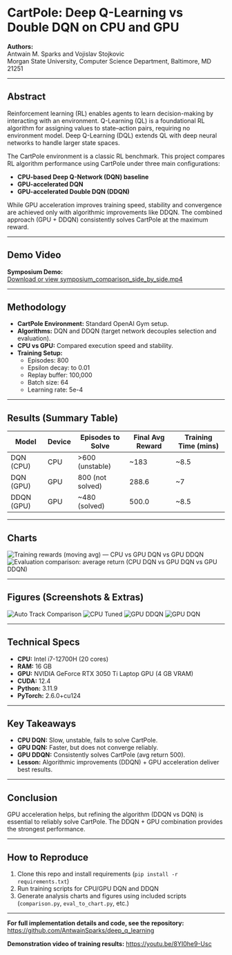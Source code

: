 # CartPole: Deep Q-Learning vs Double DQN on CPU and GPU

**Authors:**  
Antwain M. Sparks and Vojislav Stojkovic  
Morgan State University, Computer Science Department, Baltimore, MD 21251

---

## Abstract

Reinforcement learning (RL) enables agents to learn decision-making by interacting with an environment. Q-Learning (QL) is a foundational RL algorithm for assigning values to state–action pairs, requiring no environment model. Deep Q-Learning (DQL) extends QL with deep neural networks to handle larger state spaces.

The CartPole environment is a classic RL benchmark. This project compares RL algorithm performance using CartPole under three main configurations:
- **CPU-based Deep Q-Network (DQN) baseline**
- **GPU-accelerated DQN**
- **GPU-accelerated Double DQN (DDQN)**

While GPU acceleration improves training speed, stability and convergence are achieved only with algorithmic improvements like DDQN. The combined approach (GPU + DDQN) consistently solves CartPole at the maximum reward.

---

## Demo Video

**Symposium Demo:**  
[Download or view symposium_comparison_side_by_side.mp4](./symposium_comparison_side_by_side.mp4)

---

## Methodology

- **CartPole Environment:** Standard OpenAI Gym setup.
- **Algorithms:** DQN and DDQN (target network decouples selection and evaluation).
- **CPU vs GPU:** Compared execution speed and stability.
- **Training Setup:**
  - Episodes: 800
  - Epsilon decay: to 0.01
  - Replay buffer: 100,000
  - Batch size: 64
  - Learning rate: 5e-4

---

## Results (Summary Table)

| Model         | Device | Episodes to Solve | Final Avg Reward | Training Time (mins) |
|---------------|--------|-------------------|------------------|----------------------|
| DQN (CPU)     | CPU    | >600 (unstable)   | ~183             | ~8.5                 |
| DQN (GPU)     | GPU    | 800 (not solved)  | 288.6            | ~7                   |
| DDQN (GPU)    | GPU    | ~480 (solved)     | 500.0            | ~8.5                 |

---

## Charts

![Training rewards (moving avg) — CPU vs GPU DQN vs GPU DDQN](comparison.png)
![Evaluation comparison: average return (CPU DQN vs GPU DQN vs GPU DDQN)](eval_comparison.png)

---

## Figures (Screenshots & Extras)

![Auto Track Comparison](auto_track_comparison.png)
![CPU Tuned](cpu_tuned.png)
![GPU DDQN](gpu_ddqn.png)
![GPU DQN](gpu_dqn.png)

---

## Technical Specs

- **CPU:** Intel i7-12700H (20 cores)
- **RAM:** 16 GB
- **GPU:** NVIDIA GeForce RTX 3050 Ti Laptop GPU (4 GB VRAM)
- **CUDA:** 12.4
- **Python:** 3.11.9
- **PyTorch:** 2.6.0+cu124

---

## Key Takeaways

- **CPU DQN:** Slow, unstable, fails to solve CartPole.
- **GPU DQN:** Faster, but does not converge reliably.
- **GPU DDQN:** Consistently solves CartPole (avg return 500).
- **Lesson:** Algorithmic improvements (DDQN) + GPU acceleration deliver best results.

---

## Conclusion

GPU acceleration helps, but refining the algorithm (DDQN vs DQN) is essential to reliably solve CartPole. The DDQN + GPU combination provides the strongest performance.

---

## How to Reproduce

1. Clone this repo and install requirements (`pip install -r requirements.txt`)
2. Run training scripts for CPU/GPU DQN and DDQN
3. Generate analysis charts and figures using included scripts (`comparison.py`, `eval_to_chart.py`, etc.)

---

**For full implementation details and code, see the repository:**  
https://github.com/AntwainSparks/deep_q_learning

**Demonstration video of training results:**
https://youtu.be/8YI0he9-Usc
